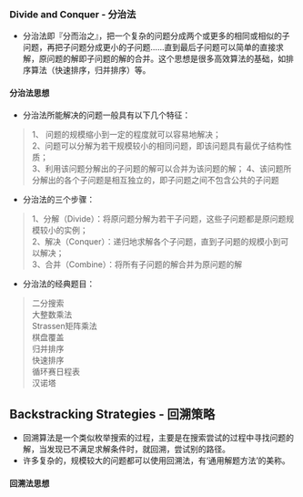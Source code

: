 ### Divide and Conquer - 分治法
- 分治法即『分而治之』，把一个复杂的问题分成两个或更多的相同或相似的子问题，再把子问题分成更小的子问题……直到最后子问题可以简单的直接求解，原问题的解即子问题的解的合并。这个思想是很多高效算法的基础，如排序算法（快速排序，归并排序）等。

#### 分治法思想
- 分治法所能解决的问题一般具有以下几个特征：
> 1、 问题的规模缩小到一定的程度就可以容易地解决；  
2、问题可以分解为若干规模较小的相同问题，即该问题具有最优子结构性质；  
3、利用该问题分解出的子问题的解可以合并为该问题的解；
4、该问题所分解出的各个子问题是相互独立的，即子问题之间不包含公共的子问题

- 分治法的三个步骤：
> 1、分解（Divide）：将原问题分解为若干子问题，这些子问题都是原问题规模较小的实例；  
2、解决（Conquer）：递归地求解各个子问题，直到子问题的规模小到可以解决；  
3、合并（Combine）：将所有子问题的解合并为原问题的解

- 分治法的经典题目：
> 二分搜索  
大整数乘法  
Strassen矩阵乘法  
棋盘覆盖  
归并排序  
快速排序  
循环赛日程表  
汉诺塔  


## Backstracking Strategies - 回溯策略
- 回溯算法是一个类似枚举搜索的过程，主要是在搜索尝试的过程中寻找问题的解，当发现已不满足求解条件时，就回溯，尝试别的路径。
- 许多复杂的，规模较大的问题都可以使用回溯法，有‘通用解题方法’的美称。
#### 回溯法思想
